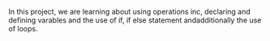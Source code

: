 In this project, we are learning about using operations inc, declaring and defining varables and the use of if, if else statement andadditionally the use of loops.
